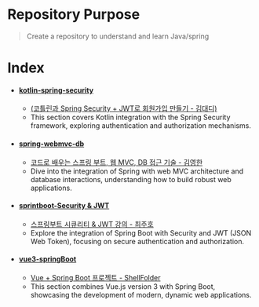 # Repository Purpose 

> Create a repository to understand and learn Java/spring

# Index

- #### [kotlin-spring-security](./kotlin-spring-security/)
  - [(코틀린과 Spring Security + JWT로 회원가입 만들기 - 김대디)](https://www.inflearn.com/course/%EC%BD%94%ED%8B%80%EB%A6%B0%EA%B3%BC-spring-security-jwt-%ED%9A%8C%EC%9B%90%EA%B0%80%EC%9E%85%EB%A7%8C%EB%93%A4%EA%B8%B0/dashboard)
  - This section covers Kotlin integration with the Spring Security framework, exploring authentication and authorization mechanisms.

- #### [spring-webmvc-db](./spring-webmvc-db/)
  - [코드로 배우는 스프링 부트, 웹 MVC, DB 접근 기술 - 김영한](https://www.inflearn.com/course/%EC%8A%A4%ED%94%84%EB%A7%81-%EC%9E%85%EB%AC%B8-%EC%8A%A4%ED%94%84%EB%A7%81%EB%B6%80%ED%8A%B8/dashboard)
  - Dive into the integration of Spring with web MVC architecture and database interactions, understanding how to build robust web applications.

- #### [sprintboot-Security & JWT](./sprintboot-Security%26JWT/)
  - [스프링부트 시큐리티 & JWT 강의 - 최주호](https://www.inflearn.com/course/%EC%8A%A4%ED%94%84%EB%A7%81%EB%B6%80%ED%8A%B8-%EC%8B%9C%ED%81%90%EB%A6%AC%ED%8B%B0/dashboard)
  - Explore the integration of Spring Boot with Security and JWT (JSON Web Token), focusing on secure authentication and authorization.
  
- #### [vue3-springBoot](./vue3-springBoot/)
  - [Vue + Spring Boot 프로젝트 - ShellFolder](https://www.youtube.com/watch?v=povDCmh3BfM&list=PLfpRlCqycThkmL-HIcAf542NefEZtQFrV&ab_channel=%EC%89%98%ED%8F%B4%EB%8D%94ShellFolder)
  - This section combines Vue.js version 3 with Spring Boot, showcasing the development of modern, dynamic web applications.
